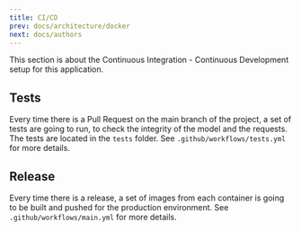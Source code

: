 ```yaml
---
title: CI/CD
prev: docs/architecture/docker
next: docs/authors
---
```


This section is about the Continuous Integration - Continuous Development setup for this application.

## Tests

Every time there is a Pull Request on the main branch of the project, a set of tests are going to run, to check the integrity of the model and the requests. The tests are located in the `tests` folder.
See `.github/workflows/tests.yml` for more details.


## Release

Every time there is a release, a set of images from each container is going to be built and pushed for the production environment.
See `.github/workflows/main.yml` for more details.